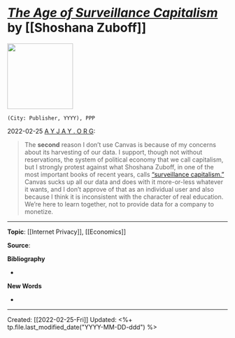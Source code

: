 
# [*The Age of Surveillance Capitalism*]() by [[Shoshana Zuboff]]

<img src="" width=150>

`(City: Publisher, YYYY), PPP`

2022-02-25 [A Y J A Y . O R G](https://ayjay.org/why.html):
>The **second** reason I don’t use Canvas is because of my concerns about its harvesting of our data. I support, though not without reservations, the system of political economy that we call capitalism, but I strongly protest against what Shoshana Zuboff, in one of the most important books of recent years, calls [“surveillance capitalism.”](https://www.google.com/books/edition/The_Age_of_Surveillance_Capitalism/lRqrDQAAQBAJ?hl=en&gbpv=1&printsec=frontcover) Canvas sucks up all our data and does with it more-or-less whatever it wants, and I don’t approve of that as an individual user and also because I think it is inconsistent with the character of real education. We’re here to learn together, not to provide data for a company to monetize.

--- 
**Topic**: [[Internet Privacy]], [[Economics]]

**Source**: 

**Bibliography**

- 

**New Words**

- 

---
Created: [[2022-02-25-Fri]]
Updated: <%+ tp.file.last_modified_date("YYYY-MM-DD-ddd") %>
